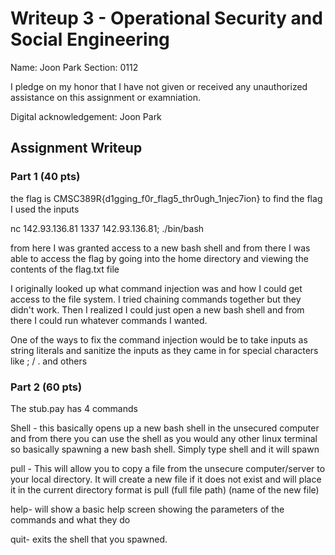 # Writeup 3 - Operational Security and Social Engineering

Name: Joon Park
Section: 0112

I pledge on my honor that I have not given or received any unauthorized assistance on this assignment or examniation.

Digital acknowledgement: Joon Park

## Assignment Writeup

### Part 1 (40 pts)

the flag is
CMSC389R{d1gging_f0r_flag5_thr0ugh_1njec7ion}
to find the flag I used the inputs

nc 142.93.136.81 1337
142.93.136.81; ./bin/bash

from here I was granted access to a new bash shell and from there I was able to access the flag by going into the home directory and viewing the contents of the flag.txt file

I originally looked up what command injection was and how I could get access to the file system. I tried chaining commands together but they didn't work. Then I realized I could just open a new bash shell and from there I could run whatever commands I wanted.

One of the ways to fix the command injection would be to take inputs as string literals and sanitize the inputs as they came in for special characters like ; / . and others
### Part 2 (60 pts)

The stub.pay has 4 commands

Shell - this basically opens up a new bash shell in the unsecured computer and from there you can use the shell as you would any other linux terminal so basically spawning a new bash shell.
Simply type shell and it will spawn

pull - This will allow you to copy a file from the unsecure computer/server to your local directory. It will create a new file if it does not exist and will place it in the current directory
format is pull (full file path) (name of the new file)

help- will show a basic help screen showing the parameters of the commands and what they do

quit- exits the shell that you spawned.

